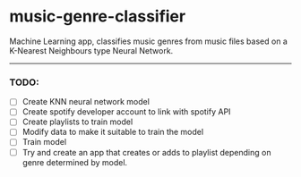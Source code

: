 # music-genre-classifier
Machine Learning app, classifies music genres from music files based on a K-Nearest Neighbours type Neural Network.

---
### TODO:
- [ ] Create KNN neural network model
- [ ] Create spotify developer account to link with spotify API
- [ ] Create playlists to train model
- [ ] Modify data to make it suitable to train the model 
- [ ] Train model
- [ ] Try and create an app that creates or adds to playlist depending on genre determined by model.
